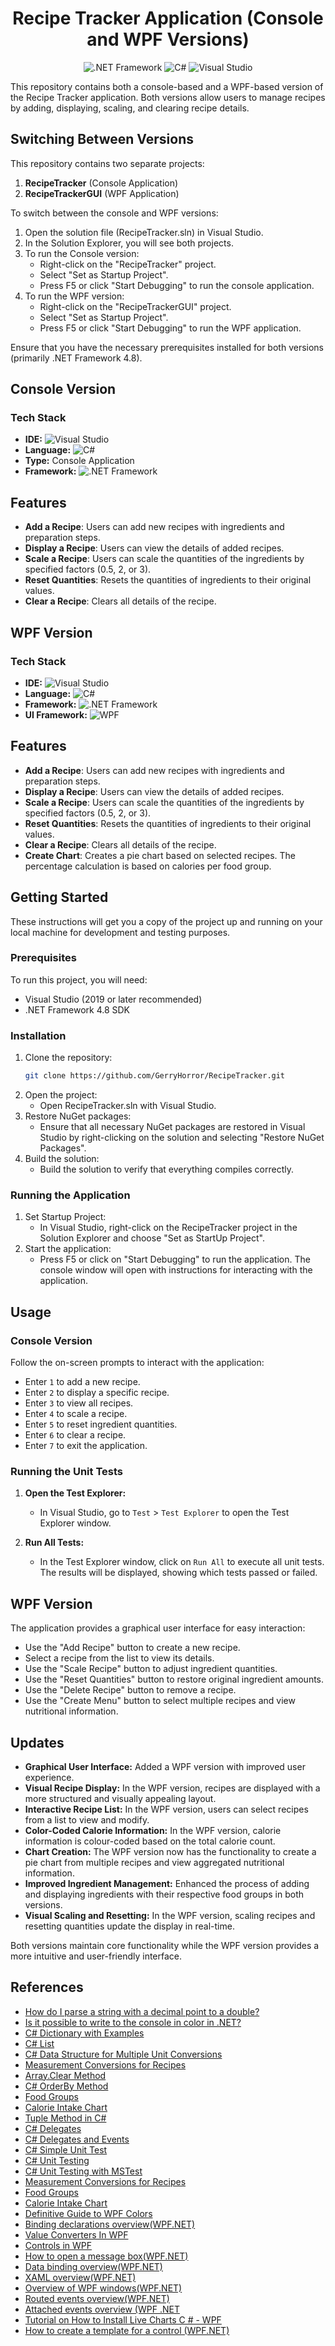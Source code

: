 <div align="center">
  <h1>Recipe Tracker Application (Console and WPF Versions)</h1>
  <img src="https://img.shields.io/badge/.NET-Framework%204.8-blue" alt=".NET Framework">
  <img src="https://img.shields.io/badge/language-C%23-blueviolet" alt="C#">
  <img src="https://img.shields.io/badge/IDE-Visual%20Studio-purple" alt="Visual Studio">
</div>

This repository contains both a console-based and a WPF-based version of the Recipe Tracker application. Both versions allow users to manage recipes by adding, displaying, scaling, and clearing recipe details.

## Switching Between Versions

This repository contains two separate projects:

1. **RecipeTracker** (Console Application)
2. **RecipeTrackerGUI** (WPF Application)

To switch between the console and WPF versions:

1. Open the solution file (RecipeTracker.sln) in Visual Studio.
2. In the Solution Explorer, you will see both projects.
3. To run the Console version:
   - Right-click on the "RecipeTracker" project.
   - Select "Set as Startup Project".
   - Press F5 or click "Start Debugging" to run the console application.
4. To run the WPF version:
   - Right-click on the "RecipeTrackerGUI" project.
   - Select "Set as Startup Project".
   - Press F5 or click "Start Debugging" to run the WPF application.

Ensure that you have the necessary prerequisites installed for both versions (primarily .NET Framework 4.8).

## Console Version

### Tech Stack
- **IDE:** ![Visual Studio](https://img.shields.io/badge/Visual_Studio-2019-purple.svg)
- **Language:** ![C#](https://img.shields.io/badge/C%23-9.0-blueviolet.svg)
- **Type:** Console Application
- **Framework:** ![.NET Framework](https://img.shields.io/badge/.NET_Framework-4.8-blue.svg)

## Features

- **Add a Recipe**: Users can add new recipes with ingredients and preparation steps.
- **Display a Recipe**: Users can view the details of added recipes.
- **Scale a Recipe**: Users can scale the quantities of the ingredients by specified factors (0.5, 2, or 3).
- **Reset Quantities**: Resets the quantities of ingredients to their original values.
- **Clear a Recipe**: Clears all details of the recipe.

## WPF Version

### Tech Stack
- **IDE:** ![Visual Studio](https://img.shields.io/badge/Visual_Studio-2019-purple.svg)
- **Language:** ![C#](https://img.shields.io/badge/C%23-9.0-blueviolet.svg)
- **Framework:** ![.NET Framework](https://img.shields.io/badge/.NET_Framework-4.8-blue.svg)
- **UI Framework:** ![WPF](https://img.shields.io/badge/WPF-Framework-orange.svg)

## Features

- **Add a Recipe**: Users can add new recipes with ingredients and preparation steps.
- **Display a Recipe**: Users can view the details of added recipes.
- **Scale a Recipe**: Users can scale the quantities of the ingredients by specified factors (0.5, 2, or 3).
- **Reset Quantities**: Resets the quantities of ingredients to their original values.
- **Clear a Recipe**: Clears all details of the recipe.
- **Create Chart**: Creates a pie chart based on selected recipes. The percentage calculation is based on calories per food group.

## Getting Started

These instructions will get you a copy of the project up and running on your local machine for development and testing purposes.

### Prerequisites

To run this project, you will need:

- Visual Studio (2019 or later recommended)
- .NET Framework 4.8 SDK

### Installation
1. Clone the repository:
   ```bash
   git clone https://github.com/GerryHorror/RecipeTracker.git
2. Open the project:
   - Open RecipeTracker.sln with Visual Studio.
3. Restore NuGet packages:
   - Ensure that all necessary NuGet packages are restored in Visual Studio by right-clicking on the solution and selecting "Restore NuGet Packages".
4. Build the solution:
   - Build the solution to verify that everything compiles correctly.

### Running the Application

1. Set Startup Project:
   - In Visual Studio, right-click on the RecipeTracker project in the Solution Explorer and choose "Set as StartUp Project".
2. Start the application:
   - Press F5 or click on "Start Debugging" to run the application. The console window will open with instructions for interacting with the application.

## Usage
### Console Version
Follow the on-screen prompts to interact with the application:

- Enter `1` to add a new recipe.
- Enter `2` to display a specific recipe.
- Enter `3` to view all recipes.
- Enter `4` to scale a recipe.
- Enter `5` to reset ingredient quantities.
- Enter `6` to clear a recipe.
- Enter `7` to exit the application.

### Running the Unit Tests
1. **Open the Test Explorer:**
   - In Visual Studio, go to `Test` > `Test Explorer` to open the Test Explorer window.

2. **Run All Tests:**
   - In the Test Explorer window, click on `Run All` to execute all unit tests. The results will be displayed, showing which tests passed or failed.
  
## WPF Version
The application provides a graphical user interface for easy interaction:
- Use the "Add Recipe" button to create a new recipe.
- Select a recipe from the list to view its details.
- Use the "Scale Recipe" button to adjust ingredient quantities.
- Use the "Reset Quantities" button to restore original ingredient amounts.
- Use the "Delete Recipe" button to remove a recipe.
- Use the "Create Menu" button to select multiple recipes and view nutritional information.

## Updates

- **Graphical User Interface:** Added a WPF version with improved user experience.
- **Visual Recipe Display:** In the WPF version, recipes are displayed with a more structured and visually appealing layout.
- **Interactive Recipe List:** In the WPF version, users can select recipes from a list to view and modify.
- **Color-Coded Calorie Information:** In the WPF version, calorie information is colour-coded based on the total calorie count.
- **Chart Creation:** The WPF version now has the functionality to create a pie chart from multiple recipes and view aggregated nutritional information.
- **Improved Ingredient Management:** Enhanced the process of adding and displaying ingredients with their respective food groups in both versions.
- **Visual Scaling and Resetting:** In the WPF version, scaling recipes and resetting quantities update the display in real-time.

Both versions maintain core functionality while the WPF version provides a more intuitive and user-friendly interface.

## References

- [How do I parse a string with a decimal point to a double?](https://stackoverflow.com/questions/1354924/how-do-i-parse-a-string-with-a-decimal-point-to-a-double)
- [Is it possible to write to the console in color in .NET?](https://stackoverflow.com/questions/2743260/is-it-possible-to-write-to-the-console-in-colour-in-net)
- [C# Dictionary with Examples](https://www.geeksforgeeks.org/c-sharp-dictionary-with-examples/)
- [C# List](https://www.c-sharpcorner.com/article/c-sharp-list/)
- [C# Data Structure for Multiple Unit Conversions](https://stackoverflow.com/questions/495110/c-sharp-data-structure-for-multiple-unit-conversions)
- [Measurement Conversions for Recipes](https://www.thespruceeats.com/recipe-conversions-486768)
- [Array.Clear Method](https://learn.microsoft.com/en-us/dotnet/api/system.array.clear?view=net-8.0)
- [C# OrderBy Method](https://docs.microsoft.com/en-us/dotnet/api/system.linq.enumerable.orderby?view=net-5.0)
- [Food Groups](https://sweetlife.org.za/what-are-the-different-food-groups-a-simple-explanation/)
- [Calorie Intake Chart](https://www.webmd.com/diet/calories-chart)
- [Tuple Method in C#](https://www.geeksforgeeks.org/c-sharp-tuple-class/)
- [C# Delegates](https://docs.microsoft.com/en-us/dotnet/csharp/programming-guide/delegates/)
- [C# Delegates and Events](https://www.tutorialsteacher.com/csharp/csharp-delegates)
- [C# Simple Unit Test](https://docs.microsoft.com/en-us/visualstudio/test/walkthrough-creating-and-running-unit-tests-for-managed-code)
- [C# Unit Testing](https://docs.microsoft.com/en-us/visualstudio/test/unit-test-basics)
- [C# Unit Testing with MSTest](https://docs.microsoft.com/en-us/dotnet/core/testing/unit-testing-with-mstest)
 - [Measurement Conversions for Recipes](https://www.thespruceeats.com/recipe-conversions-486768)
 - [Food Groups](https://sweetlife.org.za/what-are-the-different-food-groups-a-simple-explanation/)
 - [Calorie Intake Chart](https://www.webmd.com/diet/calories-chart)
 - [Definitive Guide to WPF Colors](https://www.codeproject.com/Articles/5296124/Definitive-guide-to-WPF-colors-color-spaces-color)
 - [Binding declarations overview(WPF.NET)](https://learn.microsoft.com/en-us/dotnet/desktop/wpf/data/binding-declarations-overview?view=netdesktop-8.0)
 - [Value Converters In WPF](https://www.c-sharpcorner.com/article/value-converters-in-wpf/#:~:text=Value%20converters%20are%20used%20to%20display%20values%20in,and%20values%20that%20derive%20from%20multiple%20bound%20elements.)
 - [Controls in WPF](https://learn.microsoft.com/en-us/dotnet/desktop/wpf/controls/?view=netframeworkdesktop-4.8&viewFallbackFrom=netdesktop-6.0)
 - [How to open a message box(WPF.NET)](https://learn.microsoft.com/en-us/dotnet/desktop/wpf/windows/how-to-open-message-box?view=netdesktop-6.0)
 - [Data binding overview(WPF.NET)](https://learn.microsoft.com/en-us/dotnet/desktop/wpf/data/?view=netdesktop-6.0)
 - [XAML overview(WPF.NET)](https://learn.microsoft.com/en-us/dotnet/desktop/wpf/xaml/?view=netdesktop-6.0)
 - [Overview of WPF windows(WPF.NET)](https://learn.microsoft.com/en-us/dotnet/desktop/wpf/windows/?view=netdesktop-6.0)
 - [Routed events overview(WPF.NET)](https://learn.microsoft.com/en-us/dotnet/desktop/wpf/events/routed-events-overview?view=netdesktop-6.0)
 - [Attached events overview (WPF .NET](https://learn.microsoft.com/en-us/dotnet/desktop/wpf/events/attached-events-overview?view=netdesktop-6.0)
 - [Tutorial on How to Install Live Charts C # - WPF](https://www.youtube.com/watch?v=YlSl6myyeSs&list=PLqj54fKHGzJPLyW17twFDkLKoLTxHZFOO)
 - [How to create a template for a control (WPF.NET)](https://learn.microsoft.com/en-us/dotnet/desktop/wpf/controls/how-to-create-apply-template?view=netdesktop-6.0)

  
